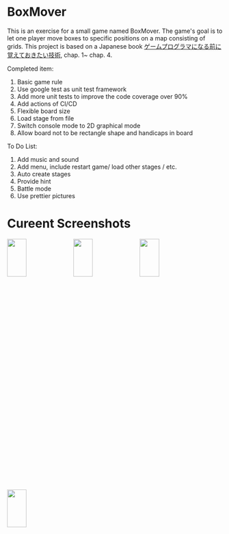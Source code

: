 # BoxMover
This is an exercise for a small game named BoxMover. 
The game's goal is to let one player move boxes to specific positions on a map consisting of grids.
This project is based on a Japanese book [ゲームプログラマになる前に覚えておきたい技術](https://www.amazon.co.jp/-/en/%E5%B9%B3%E5%B1%B1-%E5%B0%9A/dp/4798021180), chap. 1~ chap. 4.

Completed item:
1. Basic game rule
2. Use google test as unit test framework
3. Add more unit tests to improve the code coverage over 90%
4. Add actions of CI/CD
5. Flexible board size
6. Load stage from file
7. Switch console mode to 2D graphical mode
8. Allow board not to be rectangle shape and handicaps in board

To Do List:
1. Add music and sound
2. Add menu, include restart game/ load other stages / etc.
3. Auto create stages
4. Provide hint
5. Battle mode
6. Use prettier pictures

# Cureent Screenshots
<img src="https://user-images.githubusercontent.com/29279560/220791960-d3f62bf7-f5e1-47fb-ae20-6b9488a6cba5.png"  width="30%" height="15%">  
<img src="https://user-images.githubusercontent.com/29279560/220791971-18b3f1ab-a6fd-4aa8-8f0b-607d2d8f0155.png"  width="30%" height="15%">  
<img src="https://user-images.githubusercontent.com/29279560/220791974-72566a74-f361-4fff-868c-96210da070d6.png"  width="30%" height="15%">  
<img src="https://user-images.githubusercontent.com/29279560/220791978-71e694fd-e94b-4be2-a146-28363b347c14.png"  width="30%" height="15%">
